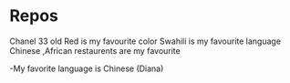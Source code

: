 # Repos
Chanel 33 old
Red is my favourite color
Swahili is my favourite language
Chinese ,African restaurents are my  favourite 

-My favorite language is Chinese (Diana)
